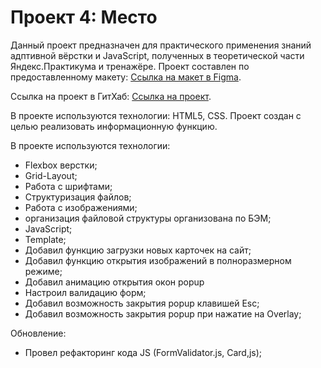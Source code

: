 # Проект 4: Место

Данный проект предназначен для практического применения знаний адптивной вёрстки и JavaScript, полученных в теоретической части Яндекс.Практикума и тренажёре. 
Проект составлен по предоставленному макету: [Ссылка на макет в Figma](https://www.figma.com/file/StZjf8HnoeLdiXS7dYrLAh/JavaScript.-Sprint-4).

Ссылка на проект в ГитХаб: [Ссылка на проект](https://gord-93.github.io/mesto/src/index.html).

В проекте используются технологии: HTML5, CSS. Проект создан с целью реализовать информационную функцию.

В проекте используются технологии:

- Flexbox верстки;
- Grid-Layout;
- Работа с шрифтами;
- Структуризация файлов;
- Работа с изображениями;
- организация файловой структуры организована по БЭМ;
- JavaScript;
- Template;
- Добавил функцию загрузки новых карточек на сайт;
- Добавил функцию открытия изображений в полноразмерном режиме;
- Добавил анимацию открытия окон popup
- Настроил валидацию форм; 
- Добавил возможность закрытия popup клавишей Esc;
- Добавил возможность закрытия popup при нажатие на Overlay; 

Обновление:
- Провел рефакторинг кода JS (FormValidator.js, Card,js);